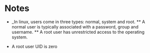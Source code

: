 # Notes
* _In linux, users come in three types: normal, system and root.
** A normal user is typically associated with a password, group and username. 
** A root user has unrestricted access to the operating system.
- A root user UID is zero
